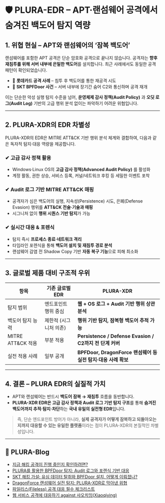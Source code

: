 # 🛡️ PLURA-EDR – APT·랜섬웨어 공격에서 숨겨진 백도어 탐지 역량

## 1. 위협 현실 – APT와 랜섬웨어의 ‘잠복 백도어’

랜섬웨어를 포함한 APT 공격은 단순 암호화 공격으로 끝나지 않습니다.
공격자는 **향후 재침투를 위해 서버 내부에 은밀한 백도어**를 설치합니다.
최근 사례에서도 동일한 공격 패턴이 확인되었습니다.

* 🎯 **롯데카드 공격 사례** – 침투 후 백도어를 통한 재공격 시도
* 🎯 **SKT BPFDoor 사건** – 서버 내부에 장기간 숨어 C2와 통신하며 공격 재개

이는 단순한 악성 실행 탐지 수준을 넘어, **운영체제 감사 정책(Audit Policy)** 과 **오딧 로그(Audit Log)** 기반의 고급 행위 분석 없이는 파악하기 어려운 위협입니다.

---

## 2. PLURA-XDR의 EDR 차별성

PLURA-XDR의 EDR은 MITRE ATT\&CK 기반 행위 분석 체계와 결합하여,
다음과 같은 독자적 탐지·대응 역량을 제공합니다.

### ✔ 고급 감사 정책 활용

* Windows·Linux OS의 **고급 감사 정책(Advanced Audit Policy)** 를 활성화
* 계정 활동, 권한 상승, 서비스 등록, 커널/네트워크 후킹 등 세밀한 이벤트 포착

### ✔ Audit 로그 기반 MITRE ATT\&CK 매핑

* 공격자가 심은 백도어의 실행, 지속성(Persistence) 시도, 은폐(Defense Evasion) 행위를 **ATT\&CK 전술·기술과 매핑**
* 시그니처 없이 **행위 시퀀스 기반 탐지**가 가능

### ✔ 실시간 대응 & 포렌식

* 탐지 즉시 **프로세스 종료·네트워크 격리**
* 타임라인 포렌식을 통해 **백도어 설치 및 재침투 경로 분석**
* 랜섬웨어 감염 전 Shadow Copy 기반 **자동 복구 기능**으로 피해 최소화

---

## 3. 글로벌 제품 대비 구조적 우위

| 항목               | 기존 글로벌 EDR    | **PLURA-XDR**                                    |
| ---------------- | ------------- | ------------------------------------------------ |
| 탐지 범위            | 엔드포인트 행위 중심   | **웹 + OS 로그 + Audit 기반 행위 상관 분석**                |
| 백도어 탐지 능력        | 제한적 (시그니처 의존) | **행위 기반 탐지, 잠복형 백도어 추적 가능**                      |
| MITRE ATT\&CK 적용 | 부분 적용         | **Persistence / Defense Evasion / C2까지 전 단계 커버** |
| 실전 적용 사례         | 일부 공개         | **BPFDoor, DragonForce 랜섬웨어 등 실전 탐지·대응 사례 확보**   |

---

## 4. 결론 – PLURA EDR의 실질적 가치

* APT와 랜섬웨어는 반드시 **백도어 잠복 → 재침투** 흐름을 동반합니다.
* **PLURA-XDR EDR은 고급 감사 정책과 Audit 로그 기반 탐지 구조**를 통해
  **숨겨진 백도어까지 추적·탐지·차단**하는 **국내 유일의 실전형 EDR**입니다.

> 즉, 단순 엔드포인트 방어가 아니라,
> **실제 공격자가 어떻게 잠복하고 되돌아오는지까지 대응할 수 있는 유일한 플랫폼**이라는 점이
> PLURA-XDR의 본질적인 차별성입니다.

---

## 🌟 PLURA-Blog
- [지금 해킹 공격이 진행 중인지 확인하려면?](https://blog.plura.io/ko/column/why-plura-xdr-merit/)  
- [PLURA를 활용한 BPFDoor 탐지: Audit 로그와 포렌식 기반 대응](https://blog.plura.io/ko/respond/bpfdoor_with_plura/)  
- [SKT 해킹 가설: 유심 데이터 탈취와 BPFDoor 설치, 어떻게 이뤄졌나?](https://blog.plura.io/ko/column/skt-hacking-hypothesis/)  
- [DragonForce 랜섬웨어 실전 탐지: PLURA-XDR로 막아낸 위협](https://blog.plura.io/ko/respond/dragonforce/)  
- [파일리스(Fileless) 공격 대응 필수 체크리스트](https://blog.plura.io/ko/column/fileless_checklist/)  
- [웹 서비스 공격에 대응하기 against 샤오치잉(Xiaoqiying)](https://blog.plura.io/ko/respond/web-service-attack-response-against-xiaoqiying/)  

